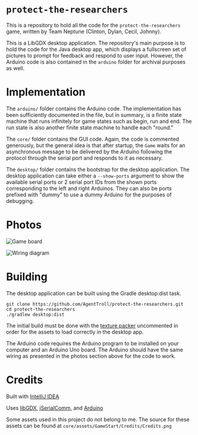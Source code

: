 # `protect-the-researchers`

This is a repository to hold all the code for the `protect-the-researchers`
game, written by Team Neptune (Clinton, Dylan, Cecil, Johnny).

This is a LibGDX desktop application. The repository's main purpose is to
hold the code for the Java desktop app, which displays a fullscreen set of
pictures to prompt for feedback and respond to user input. However, the
Arduino code is also contained in the `arduino` folder for archival purposes
as well.

# Implementation

The `arduino/` folder contains the Arduino code. The implementation has been
sufficiently documented in the file, but in summary, is a finite state machine
that runs infinitely for game states such as begin, run and end. The run state
is also another finite state machine to handle each "round."

The `core/` folder contains the GUI code. Again, the code is commented generously,
but the general idea is that after startup, the `Game` waits for an asynchronous
message to be delivered by the Arduino following the protocol through the serial
port and responds to it as necessary.

The `desktop/` folder contains the bootstrap for the desktop application. The
desktop application can take either a `--show-ports` argument to show the
available serial ports or 2 serial port IDs from the shown ports corresponding
to the left and right Arduinos. They can also be ports prefixed with "dummy" to
use a dummy Arduino for the purposes of debugging.

# Photos

![Game board](https://i.postimg.cc/rpRh1mwf/A8-A2322-B-3-E67-4062-9-D5-A-A1-CE4-EAE5-E65.jpg)

![Wiring diagram](https://i.postimg.cc/QdxFF4qb/Protect-The-Researchers-bb.png)

# Building

The desktop application can be built using the Gradle desktop:dist task.

``` shell
git clone https://github.com/AgentTroll/protect-the-researchers.git
cd protect-the-researchers
./gradlew desktop:dist
```

The initial build must be done with the [texture packer](https://github.com/AgentTroll/protect-the-researchers/blob/master/core/build.gradle#L33-L36) uncommented in order for the assets to load correctly
in the desktop app.

The Arduino code requires the Arduino program to be installed on your computer
and an Arduino Uno board. The Arduino should have the same wiring as presented
in the photos section above for the code to work.

# Credits

Built with [IntelliJ IDEA](https://www.jetbrains.com/idea/)

Uses [libGDX](https://libgdx.badlogicgames.com/),
[jSerialComm](https://fazecast.github.io/jSerialComm/),
and [Arduino](https://www.arduino.cc/)

Some assets used in this project do not belong to me.
The source for these assets can be found at 
`core/assets/GameStart/Credits/Credits.png`
